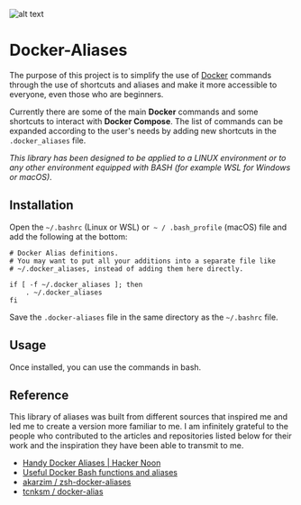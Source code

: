 ![alt text](https://miro.medium.com/max/2404/1*JUOITpaBdlrMP9D__-K5Fw.png)


# Docker-Aliases

The purpose of this project is to simplify the use of [Docker](https://www.docker.com/) commands through the use of shortcuts and aliases and make it more accessible to everyone, even those who are beginners.

Currently there are some of the main **Docker** commands and some shortcuts to interact with **Docker Compose**. The list of commands can be expanded according to the user's needs by adding new shortcuts in the `.docker_aliases` file.

*This library has been designed to be applied to a LINUX environment or to any other environment equipped with BASH (for example WSL for Windows or macOS)*.

## Installation

Open the `~/.bashrc` (Linux or WSL) or` ~ / .bash_profile` (macOS) file and add the following at the bottom:

````
# Docker Alias definitions.
# You may want to put all your additions into a separate file like
# ~/.docker_aliases, instead of adding them here directly.

if [ -f ~/.docker_aliases ]; then
    . ~/.docker_aliases
fi
````

Save the `.docker-aliases` file in the same directory as the `~/.bashrc` file.

## Usage

Once installed, you can use the commands in bash.


## Reference

This library of aliases was built from different sources that inspired me and led me to create a version more familiar to me. I am infinitely grateful to the people who contributed to the articles and repositories listed below for their work and the inspiration they have been able to transmit to me.

- [Handy Docker Aliases | Hacker Noon](https://hackernoon.com/handy-docker-aliases-4bd85089a3b8)
- [Useful Docker Bash functions and aliases](https://www.kartar.net/2014/03/useful-docker-bash-functions-and-aliases)
- [ akarzim / zsh-docker-aliases ](https://github.com/akarzim/zsh-docker-aliases)
- [ tcnksm / docker-alias ](https://github.com/tcnksm/docker-alias)




